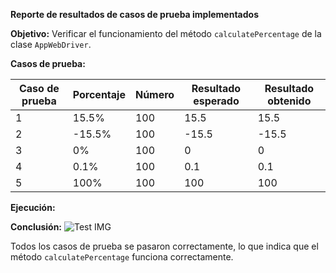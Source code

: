 
**Reporte de resultados de casos de prueba implementados**

**Objetivo:** Verificar el funcionamiento del método `calculatePercentage` de la clase `AppWebDriver`.

**Casos de prueba:**

|Caso de prueba|Porcentaje|Número|Resultado esperado|Resultado obtenido|
|---|---|---|---|---|
|1|15.5%|100|15.5|15.5|
|2|-15.5%|100|-15.5|-15.5|
|3|0%|100|0|0|
|4|0.1%|100|0.1|0.1|
|5|100%|100|100|100|

**Ejecución:**

**Conclusión:**
![Test IMG](https://github.com/croko22/UNSA_ISII_LAB5/docs/tests.png)

Todos los casos de prueba se pasaron correctamente, lo que indica que el método `calculatePercentage` funciona correctamente.